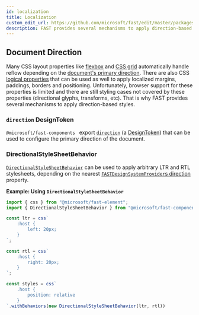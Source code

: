 ```yaml
---
id: localization
title: Localization
custom_edit_url: https://github.com/microsoft/fast/edit/master/packages/web-components/fast-components/docs/design/localization.md
description: FAST provides several mechanisms to apply direction-based styles.
---
```


## Document Direction
Many CSS layout properties like [flexbox](https://developer.mozilla.org/en-US/docs/Web/CSS/CSS_Flexible_Box_Layout/Basic_Concepts_of_Flexbox) and [CSS grid](https://developer.mozilla.org/en-US/docs/Web/CSS/CSS_Grid_Layout/Basic_Concepts_of_Grid_Layout) automatically handle reflow depending on the [document's primary direction](https://www.w3.org/International/questions/qa-html-dir). There are also CSS [logical properties](https://developer.mozilla.org/en-US/docs/Web/CSS/CSS_Logical_Properties/Basic_concepts) that can be used as well to apply localized margins, paddings, borders and positioning. Unfortunately, browser support for these properties is limited and there are still styling cases not covered by these properties (directional glyphs, transforms, etc). That is why FAST provides several mechanisms to apply direction-based styles.

### `direction` DesignToken 
`@microsoft/fast-components ` export [`direction`](/docs/api/fast-components.direction) (a [DesignToken](/docs/api/fast-foundation.designtoken)) that can be used to configure the primary direction of the document.

### DirectionalStyleSheetBehavior
[`DirectionalStyleSheetBehavior`](/docs/api/fast-components.directionalstylesheetbehavior) can be used to apply arbitrary LTR and RTL stylesheets, depending on the nearest [`FASTDesignSystemProvider`s direction](/docs/api/fast-components.fastdesignsystemprovider) property.

**Example: Using `DirectionalStyleSheetBehavior`**
```ts
import { css } from "@microsoft/fast-element";
import { DirectionalStyleSheetBehavior } from "@microsoft/fast-components";

const ltr = css`
    :host {
        left: 20px;
    }
`;

const rtl = css`
    :host {
        right: 20px;
    }
`;

const styles = css`
    .host {
        position: relative
    }
`.withBehaviors(new DirectionalStyleSheetBehavior(ltr, rtl))
```
